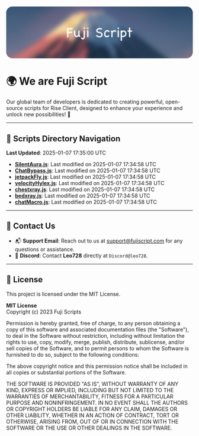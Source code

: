 ![Banner](.github/b.webp)

# 🌍 **We are Fuji Script**

Our global team of developers is dedicated to creating powerful, open-source scripts for Rise Client, designed to enhance your experience and unlock new possibilities! 🌟

---
<!-- SCRIPTS_NAVIGATION_START -->
## 📂 **Scripts Directory Navigation**

**Last Updated**: 2025-01-07 17:35:00 UTC

- **[SilentAura.js](scripts/SilentAura.js)**: Last modified on 2025-01-07 17:34:58 UTC
- **[ChatBypass.js](scripts/ChatBypass.js)**: Last modified on 2025-01-07 17:34:58 UTC
- **[jetpackFly.js](scripts/jetpackFly.js)**: Last modified on 2025-01-07 17:34:58 UTC
- **[velocityHylex.js](scripts/velocityHylex.js)**: Last modified on 2025-01-07 17:34:58 UTC
- **[chestxray.js](scripts/chestxray.js)**: Last modified on 2025-01-07 17:34:58 UTC
- **[bedxray.js](scripts/bedxray.js)**: Last modified on 2025-01-07 17:34:58 UTC
- **[chatMacro.js](scripts/chatMacro.js)**: Last modified on 2025-01-07 17:34:58 UTC

<!-- SCRIPTS_NAVIGATION_END -->

---

## 💬 **Contact Us**  
- 📬 **Support Email**: Reach out to us at [support@fujiscript.com](mailto:support@fujiscript.com) for any questions or assistance.  
- 💬 **Discord**: Contact **Leo728** directly at `Discord@leo728`.

---

## 📜 **License**

This project is licensed under the MIT License.  

**MIT License**  
Copyright (c) 2023 Fuji Scripts  

Permission is hereby granted, free of charge, to any person obtaining a copy of this software and associated documentation files (the "Software"), to deal in the Software without restriction, including without limitation the rights to use, copy, modify, merge, publish, distribute, sublicense, and/or sell copies of the Software, and to permit persons to whom the Software is furnished to do so, subject to the following conditions:  

The above copyright notice and this permission notice shall be included in all copies or substantial portions of the Software.  

THE SOFTWARE IS PROVIDED "AS IS", WITHOUT WARRANTY OF ANY KIND, EXPRESS OR IMPLIED, INCLUDING BUT NOT LIMITED TO THE WARRANTIES OF MERCHANTABILITY, FITNESS FOR A PARTICULAR PURPOSE AND NONINFRINGEMENT. IN NO EVENT SHALL THE AUTHORS OR COPYRIGHT HOLDERS BE LIABLE FOR ANY CLAIM, DAMAGES OR OTHER LIABILITY, WHETHER IN AN ACTION OF CONTRACT, TORT OR OTHERWISE, ARISING FROM, OUT OF OR IN CONNECTION WITH THE SOFTWARE OR THE USE OR OTHER DEALINGS IN THE SOFTWARE.  
